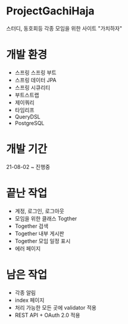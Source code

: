 # ProjectGachiHaja
스터디, 동호회등 각종 모임을 위한 사이트 "가치하자"

# 개발 환경
* 스프링 스프링 부트
* 스프링 데이터 JPA 
* 스프링 시큐리티
* 부트스트랩 
* 제이쿼리 
* 타임리프
* QueryDSL 
* PostgreSQL

# 개발 기간
21-08-02 ~ 진행중

# 끝난 작업
* 계정, 로그인, 로그아웃
* 모임을 위한 클래스 Togther
* Together 검색
* Together 내부 게시판
* Together 모임 일정 표시
* 에러 페이지

# 남은 작업
* 각종 알림
* index 페이지
* 처리 가능한 모든 곳에 validator 적용
* REST API + OAuth 2.0 적용
